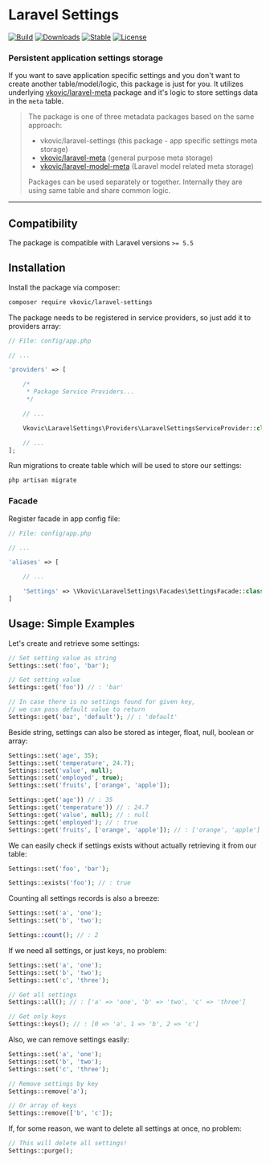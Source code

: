 # Laravel Settings

[![Build](https://api.travis-ci.org/vkovic/laravel-settings.svg?branch=master)](https://travis-ci.org/vkovic/laravel-settings)
[![Downloads](https://poser.pugx.org/vkovic/laravel-settings/downloads)](https://packagist.org/packages/vkovic/laravel-settings)
[![Stable](https://poser.pugx.org/vkovic/laravel-settings/v/stable)](https://packagist.org/packages/vkovic/laravel-settings)
[![License](https://poser.pugx.org/vkovic/laravel-settings/license)](https://packagist.org/packages/vkovic/laravel-settings)

### Persistent application settings storage

If you want to save application specific settings and you don't want to create another table/model/logic,
this package is just for you. It utilizes underlying [vkovic/laravel-meta](https://github.com/vkovic/laravel-meta)
package and it's logic to store settings data in the `meta` table.

> The package is one of three metadata packages based on the same approach:
> - vkovic/laravel-settings (this package - app specific settings meta storage)
> - [vkovic/laravel-meta](https://github.com/vkovic/laravel-meta) (general purpose meta storage)
> - [vkovic/laravel-model-meta](https://github.com/vkovic/laravel-model-meta) (Laravel model related meta storage)
>
> Packages can be used separately or together. Internally they are using same table and share common logic.

---

## Compatibility

The package is compatible with Laravel versions `>= 5.5`

## Installation

Install the package via composer:

```bash
composer require vkovic/laravel-settings
```

The package needs to be registered in service providers, so just add it to providers array:

```php
// File: config/app.php

// ...

'providers' => [

    /*
     * Package Service Providers...
     */

    // ...

    Vkovic\LaravelSettings\Providers\LaravelSettingsServiceProvider::class,

    // ...
];
```

Run migrations to create table which will be used to store our settings:

```bash
php artisan migrate
```

### Facade

Register facade in app config file:

```php
// File: config/app.php

// ...

'aliases' => [

    // ...

    'Settings' => \Vkovic\LaravelSettings\Facades\SettingsFacade::class,
]
```

## Usage: Simple Examples

Let's create and retrieve some settings:

```php
// Set setting value as string
Settings::set('foo', 'bar');

// Get setting value
Settings::get('foo')) // : 'bar'

// In case there is no settings found for given key,
// we can pass default value to return
Settings::get('baz', 'default'); // : 'default'
```

Beside string, settings can also be stored as integer, float, null, boolean or array:

```php
Settings::set('age', 35);
Settings::set('temperature', 24.7);
Settings::set('value', null);
Settings::set('employed', true);
Settings::set('fruits', ['orange', 'apple']);

Settings::get('age')) // : 35
Settings::get('temperature')) // : 24.7
Settings::get('value', null); // : null
Settings::get('employed'); // : true
Settings::get('fruits', ['orange', 'apple']); // : ['orange', 'apple']
```

We can easily check if settings exists without actually retrieving it from our table:

```php
Settings::set('foo', 'bar');

Settings::exists('foo'); // : true
```

Counting all settings records is also a breeze:

```php
Settings::set('a', 'one');
Settings::set('b', 'two');

Settings::count(); // : 2
```

If we need all settings, or just keys, no problem:

```php
Settings::set('a', 'one');
Settings::set('b', 'two');
Settings::set('c', 'three');

// Get all settings
Settings::all(); // : ['a' => 'one', 'b' => 'two', 'c' => 'three']

// Get only keys
Settings::keys(); // : [0 => 'a', 1 => 'b', 2 => 'c']
```

Also, we can remove settings easily:

```php
Settings::set('a', 'one');
Settings::set('b', 'two');
Settings::set('c', 'three');

// Remove settings by key
Settings::remove('a');

// Or array of keys
Settings::remove(['b', 'c']);
```

If, for some reason, we want to delete all settings at once, no problem:

```php
// This will delete all settings!
Settings::purge();
```